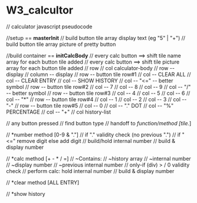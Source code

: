 # W3_calcultor

// calculator javascript pseudocode

//setup == **masterInit**
//  build button tile array display text (eg "5" | "+")
//  build button tile array picture of pretty button

//build container == **initCalcBody**
//  every calc button ==> shift tile name array for each button tile added
//  every calc button ==> shift tile picture array for each button tile added
//  row
//      col calculator-body
//          row -- display
//              column -- display
//          row -- button tile row#1
//              col -- CLEAR ALL
//              col -- CLEAR ENTRY
//              col -- SHOW HISTORY
//              col -- <BACKSPACE> "<=" -- better symbol
//          row -- button tile row#2
//              col -- 7
//              col -- 8
//              col -- 9
//              col -- "/" -- better symbol
//          row -- button tile row#3
//              col -- 4
//              col -- 5
//              col -- 6
//              col -- "*"
//          row -- button tile row#4
//              col -- 1
//              col -- 2
//              col -- 3
//              col -- "-"
//          row -- button tile row#5
//              col -- 0
//              col -- "." DOT
//              col -- "%" PERCENTAGE
//              col -- "+"
//      col history-list

//  any button pressed
//      find button type
//      handoff to *function/method  [tile.*]

//  *number method [0-9 & "."]
//      if "." validity check (no previous ".")
//      if "<=" remove digit else add digit
//      build/hold internal number
//      build & display number

//  *calc method [+ - * / =]
//      ~Contains:
//          ~history array
//          ~internal number
//          ~display number
//          ~previous internal number
//      only-if (div) > / 0 validity check
//      perform calc: hold internal number
//      build & display number

//  *clear method [ALL ENTRY]

//  *show history
